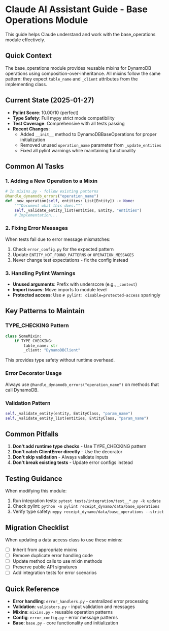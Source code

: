 # Claude AI Assistant Guide - Base Operations Module

This guide helps Claude understand and work with the base_operations module effectively.

## Quick Context

The base_operations module provides reusable mixins for DynamoDB operations using composition-over-inheritance. All mixins follow the same pattern: they expect `table_name` and `_client` attributes from the implementing class.

## Current State (2025-01-27)

- **Pylint Score**: 10.00/10 (perfect)
- **Type Safety**: Full mypy strict mode compatibility
- **Test Coverage**: Comprehensive with all tests passing
- **Recent Changes**: 
  - Added `__init__` method to DynamoDBBaseOperations for proper initialization
  - Removed unused `operation_name` parameter from `_update_entities`
  - Fixed all pylint warnings while maintaining functionality

## Common AI Tasks

### 1. Adding a New Operation to a Mixin

```python
# In mixins.py - follow existing patterns
@handle_dynamodb_errors("operation_name")
def _new_operation(self, entities: List[Entity]) -> None:
    """Document what this does."""
    self._validate_entity_list(entities, Entity, "entities")
    # Implementation...
```

### 2. Fixing Error Messages

When tests fail due to error message mismatches:
1. Check `error_config.py` for the expected pattern
2. Update `ENTITY_NOT_FOUND_PATTERNS` or `OPERATION_MESSAGES`
3. Never change test expectations - fix the config instead

### 3. Handling Pylint Warnings

- **Unused arguments**: Prefix with underscore (e.g., `_context`)
- **Import issues**: Move imports to module level
- **Protected access**: Use `# pylint: disable=protected-access` sparingly

## Key Patterns to Maintain

### TYPE_CHECKING Pattern
```python
class SomeMixin:
    if TYPE_CHECKING:
        table_name: str
        _client: "DynamoDBClient"
```
This provides type safety without runtime overhead.

### Error Decorator Usage
Always use `@handle_dynamodb_errors("operation_name")` on methods that call DynamoDB.

### Validation Pattern
```python
self._validate_entity(entity, EntityClass, "param_name")
self._validate_entity_list(entities, EntityClass, "param_name")
```

## Common Pitfalls

1. **Don't add runtime type checks** - Use TYPE_CHECKING pattern
2. **Don't catch ClientError directly** - Use the decorator
3. **Don't skip validation** - Always validate inputs
4. **Don't break existing tests** - Update error configs instead

## Testing Guidance

When modifying this module:
1. Run integration tests: `pytest tests/integration/test__*.py -k update`
2. Check pylint: `python -m pylint receipt_dynamo/data/base_operations`
3. Verify type safety: `mypy receipt_dynamo/data/base_operations --strict`

## Migration Checklist

When updating a data access class to use these mixins:
- [ ] Inherit from appropriate mixins
- [ ] Remove duplicate error handling code
- [ ] Update method calls to use mixin methods
- [ ] Preserve public API signatures
- [ ] Add integration tests for error scenarios

## Quick Reference

- **Error handling**: `error_handlers.py` - centralized error processing
- **Validation**: `validators.py` - input validation and messages  
- **Mixins**: `mixins.py` - reusable operation patterns
- **Config**: `error_config.py` - error message patterns
- **Base**: `base.py` - core functionality and initialization
